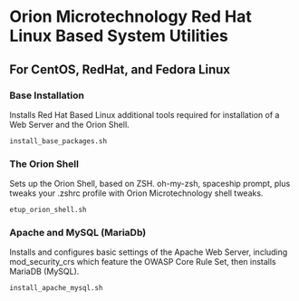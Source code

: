 # Orion Microtechnology Red Hat Linux Based System Utilities
## For CentOS, RedHat, and Fedora Linux

### Base Installation
Installs Red Hat Based Linux additional tools required for installation of a Web Server and the Orion Shell.
    
    install_base_packages.sh
### The Orion Shell
Sets up the Orion Shell, based on ZSH. oh-my-zsh, spaceship prompt, plus tweaks your .zshrc profile with Orion Microtechnology shell tweaks.
    
    etup_orion_shell.sh
### Apache and MySQL (MariaDb)
Installs and configures basic settings of the Apache Web Server, including mod_security_crs which feature the OWASP Core Rule Set, then installs MariaDB (MySQL). 
    
    install_apache_mysql.sh
